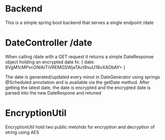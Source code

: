 # Backend

This is a simple spring boot backend that serves a single endpoint /date

# DateController /date 
When calling /date with a GET request it returns a simple DateResponse object holding an encrypted date fx:
{
    date: 8VgM1cMPvcGNlAiTiVREMGSWjaTAct9vuU18vXAObAY=
}

The date is generated/updated every minut in DateGenerator using springs @Scheduled annotation and is available via the getDate method.
After getting the latest date, the date is encrypted and the encrypted date is parsed into the new DateRespone and retuned

# EncryptionUtil
EncryptionUtil hold two public metohds for encryption and decryption of string using AES
